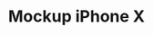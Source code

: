 ---
title: Mockup iPhone X
lang: fr
ref: iphone-x-mockup
categories:
    - Sketch file
description: Je travaillais sur ce projet depuis maintenant un certain temps. Le fichier Sketch comprend toutes les icônes, le centre de contrôle et l'appareil lui-même - le tout en vectoriel. Si vous aimez, n'hésitez pas à partager! Pour un usage commercial, simplement me le demander!
buttons:
    - label: Télécharger le fichier Sketch
      url: /assets/downloads/iphone-x-mockup/iphone-x-mockup.zip
      target: internal
published: true
---